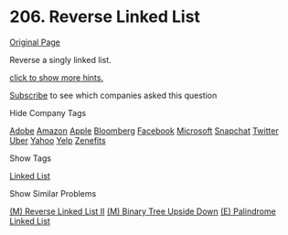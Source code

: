 # 206. Reverse Linked List

[Original Page](https://leetcode.com/problems/reverse-linked-list/)

Reverse a singly linked list.

[click to show more hints.](#)

<div class="spoilers" style="display: none;">**Hint:**

A linked list can be reversed either iteratively or recursively. Could you implement both?

</div>

<div>

[Subscribe](/subscribe/) to see which companies asked this question

</div>

<div>

<div id="company_tags" class="btn btn-xs btn-warning">Hide Company Tags</div>

<span class="hidebutton" style="display: inline;">[Adobe](/company/adobe/) [Amazon](/company/amazon/) [Apple](/company/apple/) [Bloomberg](/company/bloomberg/) [Facebook](/company/facebook/) [Microsoft](/company/microsoft/) [Snapchat](/company/snapchat/) [Twitter](/company/twitter/) [Uber](/company/uber/) [Yahoo](/company/yahoo/) [Yelp](/company/yelp/) [Zenefits](/company/zenefits/)</span></div>

<div>

<div id="tags" class="btn btn-xs btn-warning">Show Tags</div>

<span class="hidebutton">[Linked List](/tag/linked-list/)</span></div>

<div>

<div id="similar" class="btn btn-xs btn-warning">Show Similar Problems</div>

<span class="hidebutton">[(M) Reverse Linked List II](/problems/reverse-linked-list-ii/) [(M) Binary Tree Upside Down](/problems/binary-tree-upside-down/) [(E) Palindrome Linked List](/problems/palindrome-linked-list/)</span></div>